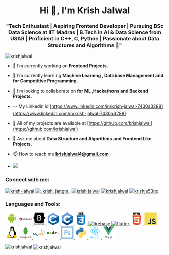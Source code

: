 <h1 align="center">Hi 👋, I'm Krish Jalwal</h1>
<h3 align="center">"Tech Enthusiast | Aspiring Frontend Developer | Pursuing BSc Data Science at IIT Madras | B.Tech in AI & Data Science from USAR | Proficient in C++, C, Python | Passionate about Data Structures and Algorithms 🚀"</h3>

<p align="left"> <img src="https://komarev.com/ghpvc/?username=krishjalwal&label=Profile%20views&color=0e75b6&style=flat" alt="krishjalwal" /> </p>




- 🔭 I’m currently working on **Frontend Projects.**

- 🌱 I’m currently learning **Machine Learning , Database Management and for Competitive Programming.**

- 👯 I’m looking to collaborate on **for ML ,Hackathons and Backend Projects.**

- 🪢 My Linkedin Id [https://www.linkedin.com/in/krish-jalwal-7430a3288](https://www.linkedin.com/in/krish-jalwal-7430a3288)

- 📝 All of my projects are available at [https://github.com/krishjalwal](https://github.com/krishjalwal)

- 💬 Ask me about **Data Structure and Algorithms and Frontend Like Projects.**

- 📫 How to reach me **krishjalwal4@gmail.com**

- <img src = "https://imgs.search.brave.com/Y98Gm3Gq8Y6bdcIRdAAaBDxftZJDRJHq6jVsT32CXVM/rs:fit:860:0:0/g:ce/aHR0cHM6Ly9naWZk/Yi5jb20vaW1hZ2Vz/L2hpZ2gvZ3JlZW4t/Zmxvdy1zdHJlYW0t/ZGF0YS1jb2Rpbmct/aGVxejByNDI1bnF4/NHF0MC5naWY.gif" width = 400px />

<h3 align="left">Connect with me:</h3>
<p align="left">
<a href="https://linkedin.com/in/krish-jalwal" target="blank"><img align="center" src="https://raw.githubusercontent.com/rahuldkjain/github-profile-readme-generator/master/src/images/icons/Social/linked-in-alt.svg" alt="krish-jalwal" height="30" width="40" /></a>
<a href="https://instagram.com/_krish_jangra_" target="blank"><img align="center" src="https://raw.githubusercontent.com/rahuldkjain/github-profile-readme-generator/master/src/images/icons/Social/instagram.svg" alt="_krish_jangra_" height="30" width="40" /></a>
<a href="https://www.youtube.com/c/krish jalwal" target="blank"><img align="center" src="https://raw.githubusercontent.com/rahuldkjain/github-profile-readme-generator/master/src/images/icons/Social/youtube.svg" alt="krish jalwal" height="30" width="40" /></a>
<a href="https://www.leetcode.com/krishjalwal" target="blank"><img align="center" src="https://raw.githubusercontent.com/rahuldkjain/github-profile-readme-generator/master/src/images/icons/Social/leet-code.svg" alt="krishjalwal" height="30" width="40" /></a>
<a href="https://auth.geeksforgeeks.org/user/krishja53nq" target="blank"><img align="center" src="https://raw.githubusercontent.com/rahuldkjain/github-profile-readme-generator/master/src/images/icons/Social/geeks-for-geeks.svg" alt="krishja53nq" height="30" width="40" /></a>
</p>

<h3 align="left">Languages and Tools:</h3>
<p align="left"> <a href="https://developer.android.com" target="_blank" rel="noreferrer"> <img src="https://raw.githubusercontent.com/devicons/devicon/master/icons/android/android-original-wordmark.svg" alt="android" width="40" height="40"/> </a> <a href="https://angular.io" target="_blank" rel="noreferrer"> <img src="https://raw.githubusercontent.com/devicons/devicon/master/icons/angularjs/angularjs-original-wordmark.svg" alt="angularjs" width="40" height="40"/> </a> <a href="https://getbootstrap.com" target="_blank" rel="noreferrer"> <img src="https://raw.githubusercontent.com/devicons/devicon/master/icons/bootstrap/bootstrap-plain-wordmark.svg" alt="bootstrap" width="40" height="40"/> </a> <a href="https://www.cprogramming.com/" target="_blank" rel="noreferrer"> <img src="https://raw.githubusercontent.com/devicons/devicon/master/icons/c/c-original.svg" alt="c" width="40" height="40"/> </a> <a href="https://www.w3schools.com/cpp/" target="_blank" rel="noreferrer"> <img src="https://raw.githubusercontent.com/devicons/devicon/master/icons/cplusplus/cplusplus-original.svg" alt="cplusplus" width="40" height="40"/> </a> <a href="https://www.w3schools.com/css/" target="_blank" rel="noreferrer"> <img src="https://raw.githubusercontent.com/devicons/devicon/master/icons/css3/css3-original-wordmark.svg" alt="css3" width="40" height="40"/> </a> <a href="https://firebase.google.com/" target="_blank" rel="noreferrer"> <img src="https://www.vectorlogo.zone/logos/firebase/firebase-icon.svg" alt="firebase" width="40" height="40"/> </a> <a href="https://flutter.dev" target="_blank" rel="noreferrer"> <img src="https://www.vectorlogo.zone/logos/flutterio/flutterio-icon.svg" alt="flutter" width="40" height="40"/> </a> <a href="https://www.w3.org/html/" target="_blank" rel="noreferrer"> <img src="https://raw.githubusercontent.com/devicons/devicon/master/icons/html5/html5-original-wordmark.svg" alt="html5" width="40" height="40"/> </a> <a href="https://developer.mozilla.org/en-US/docs/Web/JavaScript" target="_blank" rel="noreferrer"> <img src="https://raw.githubusercontent.com/devicons/devicon/master/icons/javascript/javascript-original.svg" alt="javascript" width="40" height="40"/> </a> <a href="https://www.linux.org/" target="_blank" rel="noreferrer"> <img src="https://raw.githubusercontent.com/devicons/devicon/master/icons/linux/linux-original.svg" alt="linux" width="40" height="40"/> </a> <a href="https://www.mongodb.com/" target="_blank" rel="noreferrer"> <img src="https://raw.githubusercontent.com/devicons/devicon/master/icons/mongodb/mongodb-original-wordmark.svg" alt="mongodb" width="40" height="40"/> </a> <a href="https://www.mysql.com/" target="_blank" rel="noreferrer"> <img src="https://raw.githubusercontent.com/devicons/devicon/master/icons/mysql/mysql-original-wordmark.svg" alt="mysql" width="40" height="40"/> </a> <a href="https://nodejs.org" target="_blank" rel="noreferrer"> <img src="https://raw.githubusercontent.com/devicons/devicon/master/icons/nodejs/nodejs-original-wordmark.svg" alt="nodejs" width="40" height="40"/> </a> <a href="https://www.photoshop.com/en" target="_blank" rel="noreferrer"> <img src="https://raw.githubusercontent.com/devicons/devicon/master/icons/photoshop/photoshop-line.svg" alt="photoshop" width="40" height="40"/> </a> <a href="https://www.python.org" target="_blank" rel="noreferrer"> <img src="https://raw.githubusercontent.com/devicons/devicon/master/icons/python/python-original.svg" alt="python" width="40" height="40"/> </a> <a href="https://reactjs.org/" target="_blank" rel="noreferrer"> <img src="https://raw.githubusercontent.com/devicons/devicon/master/icons/react/react-original-wordmark.svg" alt="react" width="40" height="40"/> </a> <a href="https://vuejs.org/" target="_blank" rel="noreferrer"> <img src="https://raw.githubusercontent.com/devicons/devicon/master/icons/vuejs/vuejs-original-wordmark.svg" alt="vuejs" width="40" height="40"/> </a> </p>

<p><img align="left" src="https://github-readme-stats.vercel.app/api/top-langs?username=krishjalwal&show_icons=true&locale=en&layout=compact" alt="krishjalwal" /></p>

<p>&nbsp;<img align="center" src="https://github-readme-stats.vercel.app/api?username=krishjalwal&show_icons=true&locale=en" alt="krishjalwal" /></p>
